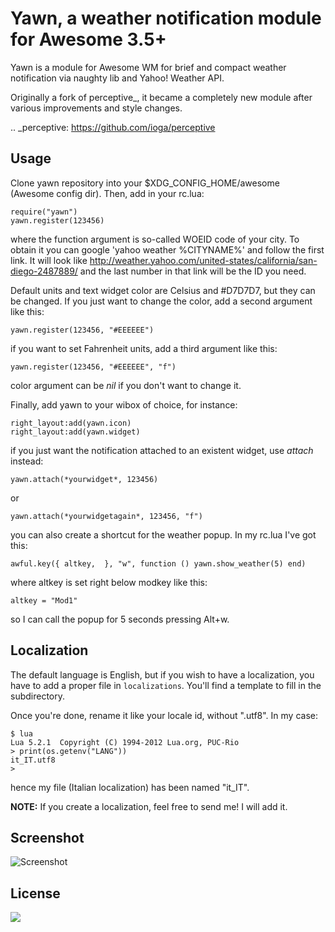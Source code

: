 Yawn, a weather notification module for Awesome 3.5+
================================

Yawn is a module for Awesome WM for brief and compact
weather notification via naughty lib and Yahoo! Weather API.

Originally a fork of perceptive_, it became a completely new module after
various improvements and style changes.

.. _perceptive: https://github.com/ioga/perceptive

Usage
-----
Clone yawn repository into your $XDG_CONFIG_HOME/awesome (Awesome config dir).
Then, add in your rc.lua:

    require("yawn")
    yawn.register(123456)

where the function argument is so-called WOEID code of your city.
To obtain it you can google 'yahoo weather %CITYNAME%' and follow the first link.
It will look like http://weather.yahoo.com/united-states/california/san-diego-2487889/
and the last number in that link will be the ID you need.

Default units and text widget color are Celsius and #D7D7D7, but they can be changed.
If you just want to change the color, add a second argument like this:

    yawn.register(123456, "#EEEEEE")

if you want to set Fahrenheit units, add a third argument like this:

    yawn.register(123456, "#EEEEEE", "f")

color argument can be *nil* if you don't want to change it.

Finally, add yawn to your wibox of choice, for instance:

    right_layout:add(yawn.icon)
    right_layout:add(yawn.widget)

if you just want the notification attached to an existent widget, use *attach* instead:

    yawn.attach(*yourwidget*, 123456)

or 

    yawn.attach(*yourwidgetagain*, 123456, "f")

you can also create a shortcut for the weather popup. In my rc.lua I've got this:

    awful.key({ altkey,  }, "w", function () yawn.show_weather(5) end) 

where altkey is set right below modkey like this:

    altkey = "Mod1"

so I can call the popup for 5 seconds pressing Alt+w.

Localization
-----
The default language is English, but if you wish to have a localization, you
have to add a proper file in ``localizations``. You'll find a
template to fill in the subdirectory. 

Once you're done, rename it like your locale id, without ".utf8". In my case:

    $ lua
    Lua 5.2.1  Copyright (C) 1994-2012 Lua.org, PUC-Rio
    > print(os.getenv("LANG"))
    it_IT.utf8
    > 

hence my file (Italian localization) has been named "it_IT".

**NOTE:** If you create a localization, feel free to send me! I will add it.

Screenshot
-----
![Screenshot][1]

[1]: http://i.imgur.com/ycLqp26.png

License
-----
<a href="http://www.wtfpl.net"><img src="http://www.wtfpl.net/wp-content/uploads/2012/12/logo-220x1601.png"/></a>

